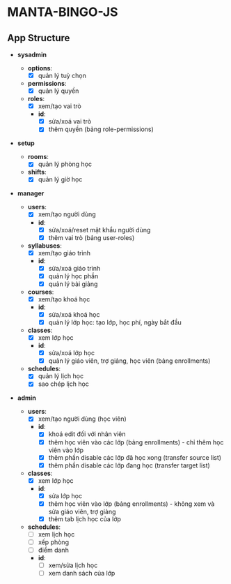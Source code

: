 # MANTA-BINGO-JS

## App Structure

- **sysadmin**

  - **options**:
    - [x] quản lý tuỳ chọn
  - **permissions**:
    - [x] quản lý quyền
  - **roles**:
    - [x] xem/tạo vai trò
    - **id**:
      - [x] sửa/xoá vai trò
      - [x] thêm quyền (bảng role-permissions)

- **setup**

  - **rooms**:
    - [x] quản lý phòng học
  - **shifts**:
    - [x] quản lý giờ học

- **manager**

  - **users**:
    - [x] xem/tạo người dùng
    - **id**:
      - [x] sửa/xoá/reset mật khẩu người dùng
      - [x] thêm vai trò (bảng user-roles)
  - **syllabuses**:
    - [x] xem/tạo giáo trình
    - **id**:
      - [x] sửa/xoá giáo trình
      - [x] quản lý học phần
      - [x] quản lý bài giảng
  - **courses**:
    - [x] xem/tạo khoá học
    - **id**:
      - [x] sửa/xoá khoá học
      - [x] quản lý lớp học: tạo lớp, học phí, ngày bắt đầu
  - **classes**:
    - [x] xem lớp học
    - **id**:
      - [x] sửa/xoá lớp học
      - [x] quản lý giáo viên, trợ giảng, học viên (bảng enrollments)
  - **schedules**:
    - [x] quản lý lịch học
    - [x] sao chép lịch học

- **admin**
  - **users**:
    - [x] xem/tạo người dùng (học viên)
    - **id**:
      - [x] khoá edit đối với nhân viên
      - [x] thêm học viên vào các lớp (bảng enrollments) - chỉ thêm học viên vào lớp
      - [x] thêm phần disable các lớp đã học xong (transfer source list)
      - [x] thêm phần disable các lớp đang học (transfer target list)
  - **classes**:
    - [x] xem lớp học
    - **id**:
      - [x] sửa lớp học
      - [x] thêm học viên vào lớp (bảng enrollments) - không xem và sửa giáo viên, trợ giảng
      - [x] thêm tab lịch học của lớp
  - **schedules**:
    - [ ] xem lịch học
    - [ ] xếp phòng
    - [ ] điểm danh
    - **id**:
      - [ ] xem/sửa lịch học
      - [ ] xem danh sách của lớp

